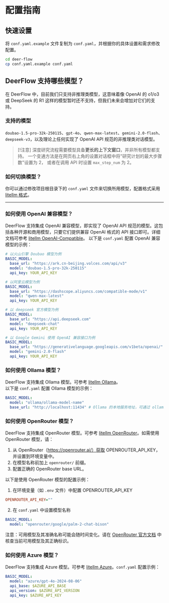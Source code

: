 # 配置指南

## 快速设置

将 `conf.yaml.example` 文件复制为 `conf.yaml`，并根据你的具体设置和需求修改配置。

```bash
cd deer-flow
cp conf.yaml.example conf.yaml
```

## DeerFlow 支持哪些模型？

在 DeerFlow 中，目前我们只支持非推理类模型，这意味着像 OpenAI 的 o1/o3 或 DeepSeek 的 R1 这样的模型暂时还不支持，但我们未来会增加对它们的支持。

### 支持的模型

`doubao-1.5-pro-32k-250115`、`gpt-4o`、`qwen-max-latest`、`gemini-2.0-flash`、`deepseek-v3`，以及理论上任何实现了 OpenAI API 规范的非推理类对话模型。

> [!注意]
> 深度研究流程需要模型具备**更长的上下文窗口**，并非所有模型都支持。
> 一个变通方法是在网页右上角的设置对话框中将"研究计划的最大步骤数"设置为 2，
> 或者在调用 API 时设置 `max_step_num` 为 2。

### 如何切换模型？

你可以通过修改项目根目录下的 `conf.yaml` 文件来切换所用模型，配置格式采用 [litellm 格式](https://docs.litellm.ai/docs/providers/openai_compatible)。

---

### 如何使用 OpenAI 兼容模型？

DeerFlow 支持集成 OpenAI 兼容模型，即实现了 OpenAI API 规范的模型。这包括各种开源和商用模型，只要它们提供兼容 OpenAI 格式的 API 接口即可。详细文档可参考 [litellm OpenAI-Compatible](https://docs.litellm.ai/docs/providers/openai_compatible)。
以下是 `conf.yaml` 配置 OpenAI 兼容模型的示例：

```yaml
# 以火山引擎 Doubao 模型为例
BASIC_MODEL:
  base_url: "https://ark.cn-beijing.volces.com/api/v3"
  model: "doubao-1.5-pro-32k-250115"
  api_key: YOUR_API_KEY

# 以阿里云模型为例
BASIC_MODEL:
  base_url: "https://dashscope.aliyuncs.com/compatible-mode/v1"
  model: "qwen-max-latest"
  api_key: YOUR_API_KEY

# 以 deepseek 官方模型为例
BASIC_MODEL:
  base_url: "https://api.deepseek.com"
  model: "deepseek-chat"
  api_key: YOUR_API_KEY

# 以 Google Gemini 使用 OpenAI 兼容接口为例
BASIC_MODEL:
  base_url: "https://generativelanguage.googleapis.com/v1beta/openai/"
  model: "gemini-2.0-flash"
  api_key: YOUR_API_KEY
```

### 如何使用 Ollama 模型？

DeerFlow 支持集成 Ollama 模型。可参考 [litellm Ollama](https://docs.litellm.ai/docs/providers/ollama)。<br>
以下是 `conf.yaml` 配置 Ollama 模型的示例：

```yaml
BASIC_MODEL:
  model: "ollama/ollama-model-name"
  base_url: "http://localhost:11434" # Ollama 的本地服务地址，可通过 ollama serve 启动/查看
```

### 如何使用 OpenRouter 模型？

DeerFlow 支持集成 OpenRouter 模型。可参考 [litellm OpenRouter](https://docs.litellm.ai/docs/providers/openrouter)。如需使用 OpenRouter 模型，请：

1. 从 OpenRouter（https://openrouter.ai/）获取 OPENROUTER_API_KEY，并设置到环境变量中。
2. 在模型名称前加上 `openrouter/` 前缀。
3. 配置正确的 OpenRouter base URL。

以下是使用 OpenRouter 模型的配置示例：

1. 在环境变量（如 `.env` 文件）中配置 OPENROUTER_API_KEY

```ini
OPENROUTER_API_KEY=""
```

2. 在 `conf.yaml` 中设置模型名称

```yaml
BASIC_MODEL:
  model: "openrouter/google/palm-2-chat-bison"
```

注意：可用模型及其准确名称可能会随时间变化。请在 [OpenRouter 官方文档](https://openrouter.ai/docs) 中核查当前可用模型及其正确标识。

### 如何使用 Azure 模型？

DeerFlow 支持集成 Azure 模型。可参考 [litellm Azure](https://docs.litellm.ai/docs/providers/azure)。`conf.yaml` 配置示例：

```yaml
BASIC_MODEL:
  model: "azure/gpt-4o-2024-08-06"
  api_base: $AZURE_API_BASE
  api_version: $AZURE_API_VERSION
  api_key: $AZURE_API_KEY
```
